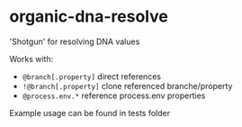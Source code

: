 # organic-dna-resolve

'Shotgun' for resolving DNA values

Works with:
- `@branch[.property]` direct references
- `!@branch[.property]` clone referenced branche/property
- `@process.env.*` reference process.env properties

Example usage can be found in tests folder
